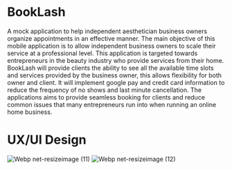 # BookLash
A mock application to help independent aesthetician business owners organize appointments in an effective manner. The main objective of this mobile application is to allow independent business owners to scale their service at a professional level. This application is targeted towards entrepreneurs in the beauty industry who provide services from their home. 
BookLash will provide clients the ability to see all the available time slots and services provided by the business owner, this allows flexibility for both owner and client. It will implement google pay and credit card information  to reduce  the frequency of no shows and last minute cancellation. The applications aims to provide seamless booking for clients and reduce common issues that many entrepreneurs run into when running an online home business. 


# UX/UI Design
![Webp net-resizeimage (11)](https://user-images.githubusercontent.com/39067937/60747385-d0c1b080-9f52-11e9-83e2-e45c8103787e.png)
![Webp net-resizeimage (12)](https://user-images.githubusercontent.com/39067937/60747456-462d8100-9f53-11e9-984a-107bf2a0f06d.png)
